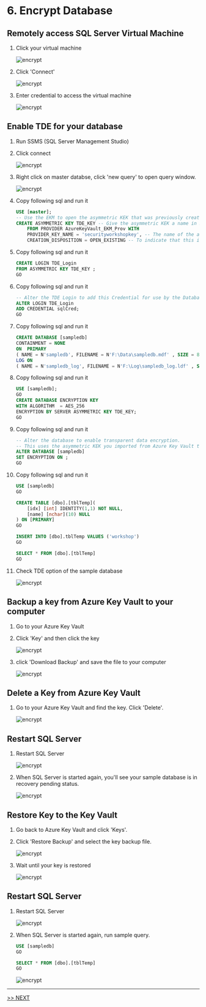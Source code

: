 # 6. Encrypt Database

## Remotely access SQL Server Virtual Machine

1. Click your virtual machine

	![encrypt](./images/6.1.png)

1. Click 'Connect'

	![encrypt](./images/6.2.png)

1. Enter credential to access the virtual machine

	![encrypt](./images/6.3.png)

## Enable TDE for your database

1. Run SSMS (SQL Server Management Studio)

1. Click connect

	![encrypt](./images/6.6.png)

1. Right click on master databse, click 'new query' to open query window.

	![encrypt](./images/6.7.png)

1. Copy following sql and run it

	```sql
	USE [master];
	-- Use the EKM to open the asymmetric KEK that was previously created in the Key Vault
	CREATE ASYMMETRIC KEY TDE_KEY -- Give the asymmetric KEK a name in SQL Server 
		FROM PROVIDER AzureKeyVault_EKM_Prov WITH
		PROVIDER_KEY_NAME = 'securityworkshopkey', -- The name of the asymmetric KEK in Azure Key Vault
		CREATION_DISPOSITION = OPEN_EXISTING -- To indicate that this is an existing key in Azure Key Vault
	```

1. Copy following sql and run it

	```sql
	CREATE LOGIN TDE_Login
	FROM ASYMMETRIC KEY TDE_KEY ;
	GO
	```

1. Copy following sql and run it

	```sql
	-- Alter the TDE Login to add this Credential for use by the Database Engine to access the Key Vault
	ALTER LOGIN TDE_Login 
	ADD CREDENTIAL sqlCred;
	GO
	```

1. Copy following sql and run it

	```sql
	CREATE DATABASE [sampledb]
	CONTAINMENT = NONE
	ON  PRIMARY
	( NAME = N'sampledb', FILENAME = N'F:\Data\sampledb.mdf' , SIZE = 8192KB , FILEGROWTH = 65536KB )
	LOG ON
	( NAME = N'sampledb_log', FILENAME = N'F:\Log\sampledb_log.ldf' , SIZE = 8192KB , FILEGROWTH = 65536KB )
	```

1. Copy following sql and run it

	```sql
	USE [sampledb];
	GO
	CREATE DATABASE ENCRYPTION KEY
	WITH ALGORITHM  = AES_256
	ENCRYPTION BY SERVER ASYMMETRIC KEY TDE_KEY;
	GO
	```

1. Copy following sql and run it

	```sql
	-- Alter the database to enable transparent data encryption.
	-- This uses the asymmetric KEK you imported from Azure Key Vault to wrap your DEK.
	ALTER DATABASE [sampledb]
	SET ENCRYPTION ON ;
	GO
	```

1. Copy following sql and run it

	```sql
	USE [sampledb]
	GO

	CREATE TABLE [dbo].[tblTemp](
		[idx] [int] IDENTITY(1,1) NOT NULL,
		[name] [nchar](10) NULL
	) ON [PRIMARY]
	GO

	INSERT INTO [dbo].tblTemp VALUES ('workshop')
	GO

	SELECT * FROM [dbo].[tblTemp]
	GO
	```

1. Check TDE option of the sample database

	![encrypt](./images/6.10.png)

## Backup a key from Azure Key Vault to your computer

1. Go to your Azure Key Vault

1. Click 'Key' and then click the key

	![encrypt](./images/6.11.png)

1. click 'Download Backup' and save the file to your computer

	![encrypt](./images/6.12.png)

## Delete a Key from Azure Key Vault

1. Go to your Azure Key Vault and find the key. Click 'Delete'.

	![encrypt](./images/6.15.png)

## Restart SQL Server

1. Restart SQL Server

	![encrypt](./images/6.16.png)

1. When SQL Server is started again, you'll see your sample database is in recovery pending status.

	![encrypt](./images/6.19.png)

## Restore Key to the Key Vault

1. Go back to Azure Key Vault and click 'Keys'.

1. Click 'Restore Backup' and select the key backup file.

	![encrypt](./images/6.20.png)

1. Wait until your key is restored

	![encrypt](./images/6.21.png)

## Restart SQL Server

1. Restart SQL Server

	![encrypt](./images/6.16.png)

1. When SQL Server is started again, run sample query.

	```sql
	USE [sampledb]
	GO

	SELECT * FROM [dbo].[tblTemp]
	GO
	```

	![encrypt](./images/6.22.png)

---

[>> NEXT](https://github.com/xlegend1024/az-secu-wrkshp/tree/master/7.BackupVM/Readme.md)
